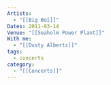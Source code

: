 ```yaml
---
Artists:
  - "[[Big Boi]]"
Dates: 2011-03-14
Venue: "[[Seaholm Power Plant]]"
With me:
  - "[[Dusty Albertz]]"
tags:
  - concerts
category:
  - "[[Concerts]]"
---
```

